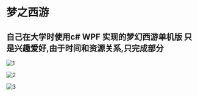 # 梦之西游

## 自己在大学时使用c# WPF 实现的梦幻西游单机版  只是兴趣爱好,由于时间和资源关系,只完成部分


![1](http://git.oschina.net/uploads/images/2015/0412/150718_b8cb7cc7_70848.png)

![2](http://git.oschina.net/uploads/images/2015/0412/150719_9bf72629_70848.png)

![3](http://git.oschina.net/uploads/images/2015/0412/150719_e0ec9f83_70848.png)